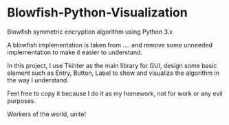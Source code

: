 # Blowfish-Python-Visualization
Blowfish symmetric encryption algorithm using Python 3.x

A blowfish implementation is taken from .... and remove some unneeded implementation to make it easier to understand.

In this project, I use Tkinter as the main library for GUI, design some basic element such as Entry, Button, Label to show and visualize the algorithm in the way I understand.

Feel free to copy it because I do it as my homework, not for work or any evil purposes.

Workers of the world, unite!
